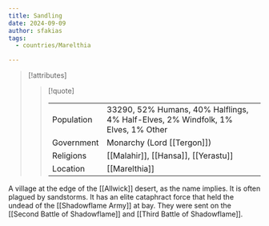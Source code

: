 ```yaml
---
title: Sandling
date: 2024-09-09
author: sfakias
tags:
  - countries/Marelthia

---
```

> [!attributes]
> 
> > [!quote]
> >
> > | | |
> > | --- | --- |
> > | Population | 33290, 52% Humans, 40% Halflings, 4% Half-Elves, 2% Windfolk, 1% Elves, 1% Other |
> > | Government | Monarchy (Lord [[Tergon]]) |
> > | Religions | [[Malahir]], [[Hansa]], [[Yerastu]] |
> > | Location | [[Marelthia]] |

A village at the edge of the [[Allwick]] desert, as the name implies. It is often plagued by sandstorms. It has an elite cataphract force that held the undead of the [[Shadowflame Army]] at bay. They were sent on the [[Second Battle of Shadowflame]] and [[Third Battle of Shadowflame]].